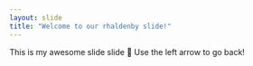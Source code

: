 ```yaml
---
layout: slide
title: "Welcome to our rhaldenby slide!"
---
```

This is my awesome slide slide :tada:
Use the left arrow to go back!

